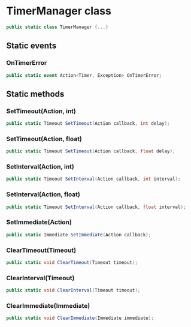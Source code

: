 # TimerManager class

```cs
public static class TimerManager {...}
```

## Static events

### OnTimerError

```cs
public static event Action<Timer, Exception> OnTimerError;
```

## Static methods

### SetTimeout(Action, int)

```cs
public static Timeout SetTimeout(Action callback, int delay);
```

### SetTimeout(Action, float)

```cs
public static Timeout SetTimeout(Action callback, float delay);
```

### SetInterval(Action, int)

```cs
public static Timeout SetInterval(Action callback, int interval);
```

### SetInterval(Action, float)

```cs
public static Timeout SetInterval(Action callback, float interval);
```

### SetImmediate(Action)

```cs
public static Immediate SetImmediate(Action callback);
```

### ClearTimeout(Timeout)

```cs
public static void ClearTimeout(Timeout timeout);
```

### ClearInterval(Timeout)

```cs
public static void ClearInterval(Timeout timeout);
```

### ClearImmediate(Immediate)

```cs
public static void ClearImmediate(Immediate immediate);
```
